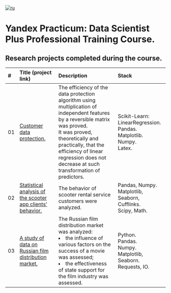 [![ru](https://img.shields.io/badge/lang-ru-red.svg)](README.md)

# Yandex Practicum: Data Scientist Plus Professional Training Course.

## Research projects completed during the course.
| # | Title (project link) | Description | Stack |
|:--|:--|:--|:--|
| 01 |[Customer data protection.](https://github.com/mrBrain101/Yandex_Practicum_projects/tree/677e8370dee0aadea6a333ea7df9ac2beb0f571f/Math_Customer_Data_Protection)| The efficiency of the data protection algorithm using multiplication of independent features by a reversible matrix was proved.<br> It was proved, theoretically and practically, that the efficiency of linear regression does not decrease at such transformation of predictors.|Scikit-Learn: LinearRegression.<br>Pandas. <br>Matplotlib. <br>Numpy.<br>Latex.|
| 02 |[Statistical analysis of the scooter app clients' behavior.](https://github.com/mrBrain101/Yandex_Practicum_projects/tree/677e8370dee0aadea6a333ea7df9ac2beb0f571f/Stats_Scooter_App_Research)|The behavior of scooter rental service customers were analyzed.|Pandas, Numpy.<br>Matplotlib, Seaborn, Cufflinks.<br>Scipy, Math.|
| 03 | [A study of data on Russian film distribution market.]() | The Russian film distribution market was analyzed:<br><li>the influence of various factors on the success of a movie was assessed;<li>the effectiveness of state support for the film industry was assessed. | Python.<br>Pandas.<br>Numpy.<br>Matplotlib, Seaborn.<br>Requests, IO.|
